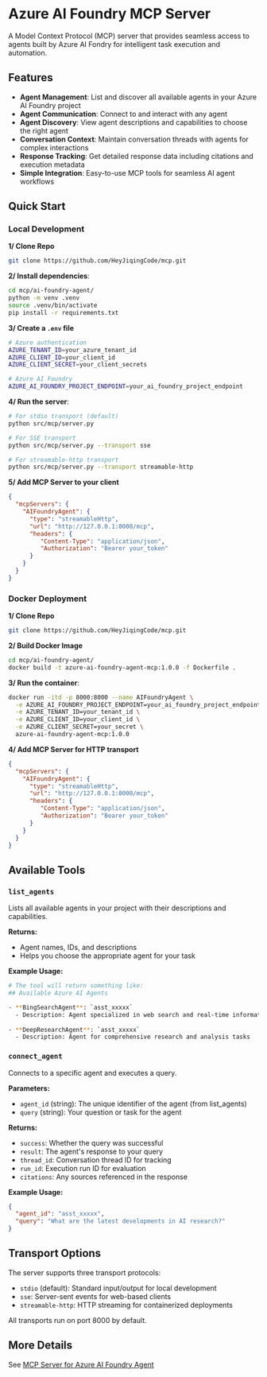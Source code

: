 # Azure AI Foundry MCP Server

A Model Context Protocol (MCP) server that provides seamless access to agents built by Azure AI Fondry for intelligent task execution and automation.

## Features

- **Agent Management**: List and discover all available agents  in your Azure AI Foundry project
- **Agent Communication**: Connect to and interact with any agent
- **Agent Discovery**: View agent descriptions and capabilities to choose the right agent
- **Conversation Context**: Maintain conversation threads with agents for complex interactions
- **Response Tracking**: Get detailed response data including citations and execution metadata
- **Simple Integration**: Easy-to-use MCP tools for seamless AI agent workflows

## Quick Start

### Local Development

**1/ Clone Repo**
```bash
git clone https://github.com/HeyJiqingCode/mcp.git
```

**2/ Install dependencies**:
```bash
cd mcp/ai-foundry-agent/
python -m venv .venv
source .venv/bin/activate
pip install -r requirements.txt
```

**3/ Create a `.env` file**
```bash
# Azure authentication
AZURE_TENANT_ID=your_azure_tenant_id
AZURE_CLIENT_ID=your_client_id
AZURE_CLIENT_SECRET=your_client_secrets

# Azure AI Foundry
AZURE_AI_FOUNDRY_PROJECT_ENDPOINT=your_ai_foundry_project_endpoint
```

**4/ Run the server**:
```bash
# For stdio transport (default)
python src/mcp/server.py

# For SSE transport
python src/mcp/server.py --transport sse

# For streamable-http transport  
python src/mcp/server.py --transport streamable-http
```

**5/ Add MCP Server to your client**
```json
{
  "mcpServers": {
    "AIFoundryAgent": {
      "type": "streamableHttp",
      "url": "http://127.0.0.1:8000/mcp",
      "headers": {
         "Content-Type": "application/json",
         "Authorization": "Bearer your_token"
      }
    }
  }
}
```

### Docker Deployment

**1/ Clone Repo**
```bash
git clone https://github.com/HeyJiqingCode/mcp.git
```

**2/ Build Docker Image**
```bash
cd mcp/ai-foundry-agent/
docker build -t azure-ai-foundry-agent-mcp:1.0.0 -f Dockerfile .
```

**3/ Run the container**:
```bash
docker run -itd -p 8000:8000 --name AIFoundryAgent \
  -e AZURE_AI_FOUNDRY_PROJECT_ENDPOINT=your_ai_foundry_project_endpoint \
  -e AZURE_TENANT_ID=your_tenant_id \
  -e AZURE_CLIENT_ID=your_client_id \
  -e AZURE_CLIENT_SECRET=your_secret \
  azure-ai-foundry-agent-mcp:1.0.0
```

**4/ Add MCP Server for HTTP transport**
```json
{
  "mcpServers": {
    "AIFoundryAgent": {
      "type": "streamableHttp",
      "url": "http://127.0.0.1:8000/mcp",
      "headers": {
         "Content-Type": "application/json",
         "Authorization": "Bearer your_token"
      }
    }
  }
}
```

## Available Tools

### `list_agents`
Lists all available agents in your project with their descriptions and capabilities.

**Returns:**
- Agent names, IDs, and descriptions
- Helps you choose the appropriate agent for your task

**Example Usage:**
```bash
# The tool will return something like:
## Available Azure AI Agents

- **BingSearchAgent**: `asst_xxxxx`
  - Description: Agent specialized in web search and real-time information retrieval
  
- **DeepResearchAgent**: `asst_xxxxx`  
  - Description: Agent for comprehensive research and analysis tasks
```

### `connect_agent`
Connects to a specific agent and executes a query.

**Parameters:**
- `agent_id` (string): The unique identifier of the agent (from list_agents)
- `query` (string): Your question or task for the agent

**Returns:**
- `success`: Whether the query was successful
- `result`: The agent's response to your query  
- `thread_id`: Conversation thread ID for tracking
- `run_id`: Execution run ID for evaluation
- `citations`: Any sources referenced in the response

**Example Usage:**
```json
{
  "agent_id": "asst_xxxxx",
  "query": "What are the latest developments in AI research?"
}
```

## Transport Options

The server supports three transport protocols:
- `stdio` (default): Standard input/output for local development
- `sse`: Server-sent events for web-based clients  
- `streamable-http`: HTTP streaming for containerized deployments

All transports run on port 8000 by default.

## More Details

See [MCP Server for Azure AI Foundry Agent](https://heyjiqing.notion.site/MCP-Server-for-Azure-AI-Foundry-Agent-256de7b6e4e880238e13ce0c359a0bc7)